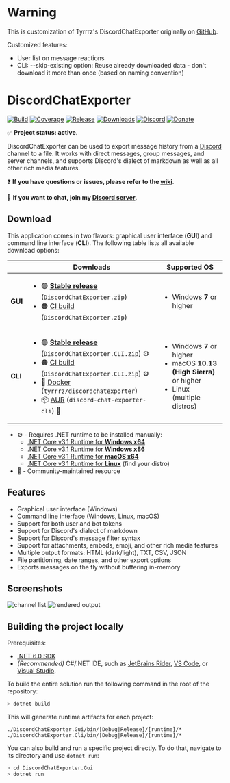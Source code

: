 # Warning

This is customization of Tyrrrz's DiscordChatExporter originally on [GitHub](https://github.com/Tyrrrz/DiscordChatExporter/).

Customized features:
- User list on message reactions
- CLI: --skip-existing option: Reuse already downloaded data - don't download it more than once (based on naming convention)

# DiscordChatExporter

[![Build](https://github.com/Tyrrrz/DiscordChatExporter/workflows/CI/badge.svg?branch=master)](https://github.com/Tyrrrz/DiscordChatExporter/actions)
[![Coverage](https://codecov.io/gh/Tyrrrz/DiscordChatExporter/branch/master/graph/badge.svg)](https://codecov.io/gh/Tyrrrz/DiscordChatExporter)
[![Release](https://img.shields.io/github/release/Tyrrrz/DiscordChatExporter.svg)](https://github.com/Tyrrrz/DiscordChatExporter/releases)
[![Downloads](https://img.shields.io/github/downloads/Tyrrrz/DiscordChatExporter/total.svg)](https://github.com/Tyrrrz/DiscordChatExporter/releases)
[![Discord](https://img.shields.io/discord/869237470565392384?label=discord)](https://discord.gg/2SUWKFnHSm)
[![Donate](https://img.shields.io/badge/donate-$$$-purple.svg)](https://tyrrrz.me/donate)

✅ **Project status: active**.

DiscordChatExporter can be used to export message history from a [Discord](https://discord.com) channel to a file.
It works with direct messages, group messages, and server channels, and supports Discord's dialect of markdown as well as all other rich media features.

❓ **If you have questions or issues, please refer to the [wiki](https://github.com/Tyrrrz/DiscordChatExporter/wiki)**.

💬 **If you want to chat, join my [Discord server](https://discord.gg/2SUWKFnHSm)**.

## Download

This application comes in two flavors: graphical user interface (**GUI**) and command line interface (**CLI**).
The following table lists all available download options:

<table>
  <thead>
    <tr>
      <th></th>
      <th>Downloads</th>
      <th>Supported OS</th>
    </tr>
  </thead>
  <tbody>
    <tr>
      <td><b>GUI</b></td>
      <td>
        <ul>
          <li>🟢 <b><a href="https://github.com/Tyrrrz/DiscordChatExporter/releases/latest">Stable release</a></b> (<code>DiscordChatExporter.zip</code>)</li>
          <li>🟠 <a href="https://github.com/Tyrrrz/DiscordChatExporter/actions/workflows/CI.yml">CI build</a> (<code>DiscordChatExporter.zip</code>)</li>
        </ul>
      </td>
      <td>
        <ul>
          <li>Windows <b>7</b> or higher</li>
        </ul>
      </td>
    </tr>
    <tr>
      <td><b>CLI</b></td>
      <td>
        <ul>
          <li>🟢 <b><a href="https://github.com/Tyrrrz/DiscordChatExporter/releases/latest">Stable release</a></b> (<code>DiscordChatExporter.CLI.zip</code>) ⚙️</li>
          <li>🟠 <a href="https://github.com/Tyrrrz/DiscordChatExporter/actions/workflows/CI.yml">CI build</a> (<code>DiscordChatExporter.CLI.zip</code>) ⚙️</li>
          <li>🐋 <a href="https://hub.docker.com/r/tyrrrz/discordchatexporter">Docker</a> (<code>tyrrrz/discordchatexporter</code>)</li>
          <li>📦 <a href="https://aur.archlinux.org/packages/discord-chat-exporter-cli">AUR</a> (<code>discord-chat-exporter-cli</code>) 🦄</li>
        </ul>
      </td>
      <td>
        <ul>
          <li>Windows <b>7</b> or higher</li>
          <li>macOS <b>10.13 (High Sierra)</b> or higher</li>
          <li>Linux (multiple distros)</li>
        </ul>
      </td>
    </tr>
  </tbody>
</table>

- ⚙️ - Requires .NET runtime to be installed manually:
  - [.NET Core v3.1 Runtime for **Windows x64**](https://dotnet.microsoft.com/download/dotnet-core/thank-you/runtime-desktop-3.1.0-windows-x64-installer)
  - [.NET Core v3.1 Runtime for **Windows x86**](https://dotnet.microsoft.com/download/dotnet-core/thank-you/runtime-desktop-3.1.0-windows-x86-installer)
  - [.NET Core v3.1 Runtime for **macOS x64**](https://dotnet.microsoft.com/download/dotnet-core/thank-you/runtime-3.1.0-macos-x64-installer)
  - [.NET Core v3.1 Runtime for **Linux**](https://docs.microsoft.com/en-us/dotnet/core/install/linux) (find your distro)
- 🦄 - Community-maintained resource

## Features

- Graphical user interface (Windows)
- Command line interface (Windows, Linux, macOS)
- Support for both user and bot tokens
- Support for Discord's dialect of markdown
- Support for Discord's message filter syntax
- Support for attachments, embeds, emoji, and other rich media features
- Multiple output formats: HTML (dark/light), TXT, CSV, JSON
- File partitioning, date ranges, and other export options
- Exports messages on the fly without buffering in-memory

## Screenshots

![channel list](.screenshots/list.png)
![rendered output](.screenshots/output.png)

## Building the project locally

Prerequisites:

- [.NET 6.0 SDK](https://dotnet.microsoft.com/download/dotnet/6.0)
- _(Recommended)_ C#/.NET IDE, such as [JetBrains Rider](https://www.jetbrains.com/rider), [VS Code](https://code.visualstudio.com/docs/languages/csharp), or [Visual Studio](https://visualstudio.microsoft.com).

To build the entire solution run the following command in the root of the repository:

```sh
> dotnet build
```

This will generate runtime artifacts for each project:

```plaintext
./DiscordChatExporter.Gui/bin/[Debug|Release]/[runtime]/*
./DiscordChatExporter.Cli/bin/[Debug|Release]/[runtime]/*
```

You can also build and run a specific project directly.
To do that, navigate to its directory and use `dotnet run`:

```sh
> cd DiscordChatExporter.Gui
> dotnet run
```